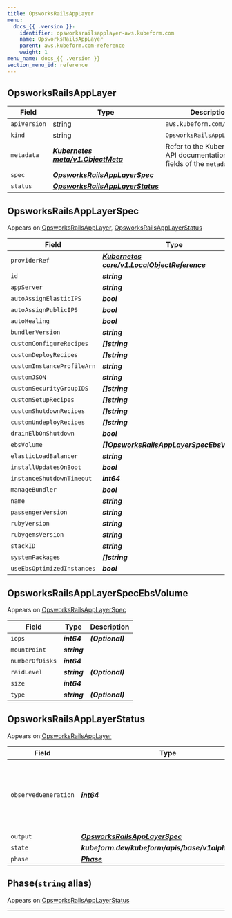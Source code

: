 ```yaml
---
title: OpsworksRailsAppLayer
menu:
  docs_{{ .version }}:
    identifier: opsworksrailsapplayer-aws.kubeform.com
    name: OpsworksRailsAppLayer
    parent: aws.kubeform.com-reference
    weight: 1
menu_name: docs_{{ .version }}
section_menu_id: reference
---
```


## OpsworksRailsAppLayer
| Field | Type | Description |
| ------ | ----- | ----------- |
| `apiVersion` | string | `aws.kubeform.com/v1alpha1` |
|    `kind` | string | `OpsworksRailsAppLayer` |
| `metadata` | ***[Kubernetes meta/v1.ObjectMeta](https://v1-18.docs.kubernetes.io/docs/reference/generated/kubernetes-api/v1.18/#objectmeta-v1-meta)***|Refer to the Kubernetes API documentation for the fields of the `metadata` field.|
| `spec` | ***[OpsworksRailsAppLayerSpec](#opsworksrailsapplayerspec)***||
| `status` | ***[OpsworksRailsAppLayerStatus](#opsworksrailsapplayerstatus)***||
## OpsworksRailsAppLayerSpec

Appears on:[OpsworksRailsAppLayer](#opsworksrailsapplayer), [OpsworksRailsAppLayerStatus](#opsworksrailsapplayerstatus)

| Field | Type | Description |
| ------ | ----- | ----------- |
| `providerRef` | ***[Kubernetes core/v1.LocalObjectReference](https://v1-18.docs.kubernetes.io/docs/reference/generated/kubernetes-api/v1.18/#localobjectreference-v1-core)***||
| `id` | ***string***||
| `appServer` | ***string***| ***(Optional)*** |
| `autoAssignElasticIPS` | ***bool***| ***(Optional)*** |
| `autoAssignPublicIPS` | ***bool***| ***(Optional)*** |
| `autoHealing` | ***bool***| ***(Optional)*** |
| `bundlerVersion` | ***string***| ***(Optional)*** |
| `customConfigureRecipes` | ***[]string***| ***(Optional)*** |
| `customDeployRecipes` | ***[]string***| ***(Optional)*** |
| `customInstanceProfileArn` | ***string***| ***(Optional)*** |
| `customJSON` | ***string***| ***(Optional)*** |
| `customSecurityGroupIDS` | ***[]string***| ***(Optional)*** |
| `customSetupRecipes` | ***[]string***| ***(Optional)*** |
| `customShutdownRecipes` | ***[]string***| ***(Optional)*** |
| `customUndeployRecipes` | ***[]string***| ***(Optional)*** |
| `drainElbOnShutdown` | ***bool***| ***(Optional)*** |
| `ebsVolume` | ***[[]OpsworksRailsAppLayerSpecEbsVolume](#opsworksrailsapplayerspecebsvolume)***| ***(Optional)*** |
| `elasticLoadBalancer` | ***string***| ***(Optional)*** |
| `installUpdatesOnBoot` | ***bool***| ***(Optional)*** |
| `instanceShutdownTimeout` | ***int64***| ***(Optional)*** |
| `manageBundler` | ***bool***| ***(Optional)*** |
| `name` | ***string***| ***(Optional)*** |
| `passengerVersion` | ***string***| ***(Optional)*** |
| `rubyVersion` | ***string***| ***(Optional)*** |
| `rubygemsVersion` | ***string***| ***(Optional)*** |
| `stackID` | ***string***||
| `systemPackages` | ***[]string***| ***(Optional)*** |
| `useEbsOptimizedInstances` | ***bool***| ***(Optional)*** |
## OpsworksRailsAppLayerSpecEbsVolume

Appears on:[OpsworksRailsAppLayerSpec](#opsworksrailsapplayerspec)

| Field | Type | Description |
| ------ | ----- | ----------- |
| `iops` | ***int64***| ***(Optional)*** |
| `mountPoint` | ***string***||
| `numberOfDisks` | ***int64***||
| `raidLevel` | ***string***| ***(Optional)*** |
| `size` | ***int64***||
| `type` | ***string***| ***(Optional)*** |
## OpsworksRailsAppLayerStatus

Appears on:[OpsworksRailsAppLayer](#opsworksrailsapplayer)

| Field | Type | Description |
| ------ | ----- | ----------- |
| `observedGeneration` | ***int64***| ***(Optional)*** Resource generation, which is updated on mutation by the API Server.|
| `output` | ***[OpsworksRailsAppLayerSpec](#opsworksrailsapplayerspec)***| ***(Optional)*** |
| `state` | ***kubeform.dev/kubeform/apis/base/v1alpha1.State***| ***(Optional)*** |
| `phase` | ***[Phase](#phase)***| ***(Optional)*** |
## Phase(`string` alias)

Appears on:[OpsworksRailsAppLayerStatus](#opsworksrailsapplayerstatus)

---
